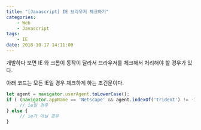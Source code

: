 ```yaml
---
title: "[Javascript] IE 브라우저 체크하기"
categories:
    - Web
    - Javascript
tags:
    - IE
date: 2018-10-17 14:11:00
---
```


개발하다 보면 IE 와 크롬이 동작이 달라서 브라우저를 체크해서 처리해야 할 경우가 있다.

아래 코드는 모든 IE일 경우 체크하게 하는 조건문이다.

```jsx
let agent = navigator.userAgent.toLowerCase();
if ( (navigator.appName == 'Netscape' && agent.indexOf('trident') != -1) || (agent.indexOf("msie") != -1)) {
     // ie일 경우
} else {
     // ie가 아닐 경우
}
```